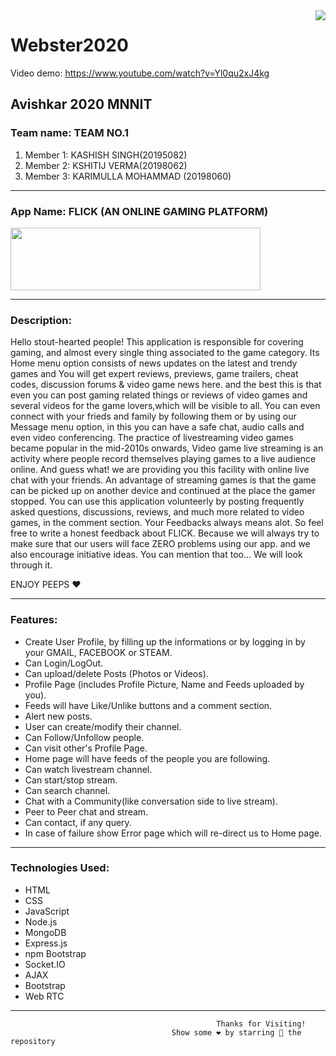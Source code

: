 <img src="https://media.sandhills.com/img.axd?id=4206255449&wid=&p=&ext=&w=0&h=0&t=&lp=&c=True&wt=False&sz=Max&rt=0&checksum=bg2KnWe3eNRDk7R0oE2FtdZNDo72zgJH" align="right" />

# Webster2020
Video demo: https://www.youtube.com/watch?v=Yl0qu2xJ4kg
## Avishkar 2020 MNNIT

### Team name: TEAM NO.1 
1. Member 1: KASHISH SINGH(20195082) 
2. Member 2: KSHITIJ VERMA(20198062) 
3. Member 3: KARIMULLA MOHAMMAD (20198060)

<!-- Horizontal Rule -->
---



### App Name: FLICK (AN ONLINE GAMING PLATFORM) 

<img src="app/logo.png" align="center" height="100px" width="400px"/>

 <!-- Horizontal Rule -->
---


### Description: 
Hello stout-hearted people! This application is responsible for covering gaming, and almost every single thing associated to the game category. Its Home menu option consists of news updates on the latest and trendy games and You will get expert reviews, previews, game trailers, cheat codes, discussion forums & video game news here. and the best this is that even you can post gaming related things or reviews of video games and several videos for the game lovers,which will be visible to all. You can even connect with your frieds and family by following them or by using our Message menu option, in this you can have a safe chat, audio calls and even video conferencing. The practice of livestreaming video games became popular in the mid-2010s onwards, Video game live streaming is an activity where people record themselves playing games to a live audience online. And guess what! we are providing you this facility with online live chat with your friends. An advantage of streaming games is that the game can be picked up on another device and continued at the place the gamer stopped. You can use this application volunteerly by posting frequently asked questions, discussions, reviews, and much more related to video games, in the comment section. Your Feedbacks always means alot. So feel free to write a honest feedback about FLICK. Because we will always try to make sure that our users will face ZERO problems using our app. and we also encourage initiative ideas. You can mention that too... We will look through it.

ENJOY PEEPS ❤️
<!-- Horizontal Rule -->
---

### Features: 
* Create User Profile, by filling up the informations or by logging in by your GMAIL, FACEBOOK or STEAM. 
* Can Login/LogOut. 
* Can upload/delete Posts (Photos or Videos). 
* Profile Page (includes Profile Picture, Name and Feeds uploaded by you). 
* Feeds will have Like/Unlike buttons and a comment section. 
* Alert new posts. 
* User can create/modify their channel. 
* Can Follow/Unfollow people. 
* Can visit other's Profile Page. 
* Home page will have feeds of the people you are following. 
* Can watch livestream channel. 
* Can start/stop stream. 
* Can search channel. 
* Chat with a Community(like conversation side to live stream). 
* Peer to Peer chat and stream. 
* Can contact, if any query. 
* In case of failure show Error page which will re-direct us to Home page.
<!-- Horizontal Rule -->
---
### Technologies Used:

* HTML
* CSS 
* JavaScript
* Node.js
* MongoDB
* Express.js
* npm Bootstrap
* Socket.IO
* AJAX
* Bootstrap
* Web RTC
 <!-- Horizontal Rule -->
---

<p align="center">
  
                                                  Thanks for Visiting! 
                                        Show some ❤️ by starring 🌟 the repository
</p>


                                                      

